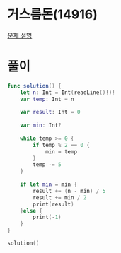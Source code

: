 # 거스름돈(14916)
[문제 설명](https://www.acmicpc.net/problem/14916)

# 풀이
```swift
func solution() {
    let n: Int = Int(readLine()!)!
    var temp: Int = n
    
    var result: Int = 0
    
    var min: Int?
    
    while temp >= 0 {
        if temp % 2 == 0 {
            min = temp
        }
        temp -= 5
    }
    
    if let min = min {
        result += (n - min) / 5
        result += min / 2
        print(result)
    }else {
        print(-1)
    }
}

solution()
```